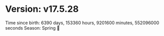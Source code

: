 # Version: v17.5.28
Time since birth: 6390 days, 153360 hours, 9201600 minutes, 552096000 seconds
Season: Spring 🌸
